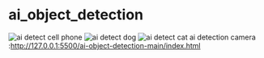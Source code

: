 # ai_object_detection
![ai detect cell phone](https://github.com/lucky-venky/ai_object_detection/assets/151041871/f4f8f883-9ae7-4542-b7bd-3ebdab691a2d)
![ai detect dog](https://github.com/lucky-venky/ai_object_detection/assets/151041871/8e454602-c91a-4122-bb95-86177c0d61b3)
![ai detect cat](https://github.com/lucky-venky/ai_object_detection/assets/151041871/08feecf3-75de-493a-9c79-204a3e93fc96)
ai detection camera :http://127.0.0.1:5500/ai-object-detection-main/index.html
